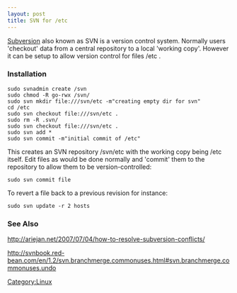 ```yaml
---
layout: post 
title: SVN for /etc
---
```


[Subversion](http://subversion.tigris.org/) also known as SVN is a
version control system. Normally users \'checkout\' data from a central
repository to a local \'working copy\'. However it can be setup to allow
version control for files /etc .

### Installation

    sudo svnadmin create /svn
    sudo chmod -R go-rwx /svn/
    sudo svn mkdir file:///svn/etc -m"creating empty dir for svn"
    cd /etc
    sudo svn checkout file:///svn/etc .
    sudo rm -R .svn/
    sudo svn checkout file:///svn/etc .
    sudo svn add *
    sudo svn commit -m"initial commit of /etc"

This creates an SVN repository /svn/etc with the working copy being /etc
itself. Edit files as would be done normally and \'commit\' them to the
repository to allow them to be version-controlled:

    sudo svn commit file

To revert a file back to a previous revision for instance:

    sudo svn update -r 2 hosts

### See Also

<http://ariejan.net/2007/07/04/how-to-resolve-subversion-conflicts/>

<http://svnbook.red-bean.com/en/1.2/svn.branchmerge.commonuses.html#svn.branchmerge.commonuses.undo>

[Category:Linux](Category:Linux "wikilink")
